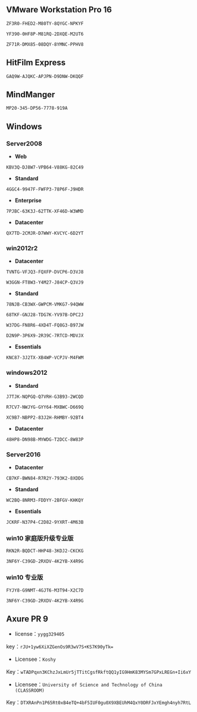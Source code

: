 ## VMware Workstation Pro 16

`ZF3R0-FHED2-M80TY-8QYGC-NPKYF`

`YF390-0HF8P-M81RQ-2DXQE-M2UT6`

`ZF71R-DMX85-08DQY-8YMNC-PPHV8`

## HitFilm Express

`GAQ9W-AJQKC-APJPN-D9DNW-DKQQF`

## MindManger

`MP20-345-DP56-7778-919A`

## Windows

### Server2008

+ **Web**

`KBV3Q-DJ8W7-VPB64-V88KG-82C49`

+ **Standard**

`4GGC4-9947F-FWFP3-78P6F-J9HDR`

+ **Enterprise**

`7PJBC-63K3J-62TTK-XF46D-W3WMD`

+ **Datacenter**

`QX7TD-2CMJR-D7WWY-KVCYC-6D2YT`

### win2012r2

+ **Datacenter**

`TVNTG-VFJQ3-FQXFP-DVCP6-D3VJ8`

`W3GGN-FT8W3-Y4M27-J84CP-Q3VJ9`

+ **Standard**

`78NJB-CB3WX-GWPCM-VMKG7-94QWW`

`68TKF-GNJ28-TDG7K-YV97B-DPC2J`

`W37DG-FN8R6-4XD4T-FQ8G3-B97JW`

`D2N9P-3P6X9-2R39C-7RTCD-MDVJX`

+ **Essentials**

`KNC87-3J2TX-XB4WP-VCPJV-M4FWM`

### windows2012

+ **Standard**

`J7TJK-NQPGQ-Q7VRH-G3B93-2WCQD`

`R7CV7-NWJYG-GYY64-MXBWC-D669Q`

`XC9B7-NBPP2-83J2H-RHMBY-92BT4`

+ **Datacenter**

`48HP8-DN98B-MYWDG-T2DCC-8W83P`

### Server2016

+ **Datacenter**

`CB7KF-BWN84-R7R2Y-793K2-8XDDG`

+ **Standard**

`WC2BQ-8NRM3-FDDYY-2BFGV-KHKQY`

+ **Essentials**

`JCKRF-N37P4-C2D82-9YXRT-4M63B`

### win10 家庭版升级专业版

`RKN2R-BQDCT-HHP48-3KDJ2-CKCKG`

`3NF6Y-C39GD-2RXDV-4K2YB-X4R9G`

### win10 专业版

`FYJY8-G9NMT-4GJT6-M3T94-X2C7D`

`3NF6Y-C39GD-2RXDV-4K2YB-X4R9G`

## Axure PR 9

- license：`yygg329405`

key：`rJU+1yw6XiXZGenOs9R3wV7S+KS7K90yTk=`

- Licensee：`Koshy`

Key：`wTADPqxn3KChzJxLmUr5jTTitCgsfRkftQQ1yIG9HmK83MYSm7GPxLREGn+Ii6xY`

- Licensee：`University of Science and Technology of China (CLASSROOM)`

Key：`DTXRAnPn1P65Rt0xB4eTQ+4bF5IUF0gu0X9XBEUhM4QxY0DRFJxYEmgh4nyh7RtL`
